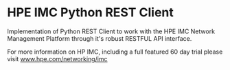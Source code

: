 # HPE IMC Python REST Client

Implementation of Python REST Client to work with the HPE IMC Network Management Platform through it's robust RESTFUL API interface.

For more information on HP IMC, including a full featured 60 day trial please visit
www.hpe.com/networking/imc
